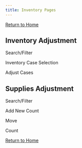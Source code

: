 ```yaml
---
title: Inventory Pages
---
```


[Return to Home](./index.html)
## Inventory Adjustment
Search/Filter

Inventory Case Selection

Adjust Cases 

## Supplies Adjustment
Search/Filter

Add New Count

Move

Count

[Return to Home](./index.html)